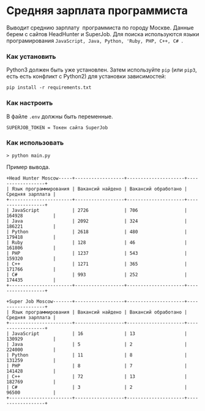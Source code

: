 # Средняя зарплата программиста

Выводит среднию зарплату  программиста по городу Москве. Данные берем с сайтов HeadHunter и SuperJob.
Для поиска используются языки програмирования ```JavaScript, Java, Python, 'Ruby, PHP, C++, C# ```.


### Как установить

Python3 должен быть уже установлен. 
Затем используйте `pip` (или `pip3`, есть есть конфликт с Python2) для установки зависимостей:
```
pip install -r requirements.txt
```

### Как настроить

В файле ```.env``` должны быть переменные.

```
SUPERJOB_TOKEN = Токен сайта SuperJob
```

### Как использовать

```
> python main.py
```

Пример вывода.

```
+Head Hunter Moscow-----+------------------+---------------------+------------------+
| Язык программирования | Вакансий найдено | Вакансий обработано | Средняя зарплата |
+-----------------------+------------------+---------------------+------------------+
| JavaScript            | 2726             | 706                 | 164928           |
| Java                  | 2092             | 324                 | 186221           |
| Python                | 2618             | 480                 | 179418           |
| Ruby                  | 128              | 46                  | 161806           |
| PHP                   | 1237             | 543                 | 159320           |
| C++                   | 1271             | 365                 | 171766           |
| C#                    | 993              | 252                 | 174435           |
+-----------------------+------------------+---------------------+------------------+
```
```
+Super Job Moscow-------+------------------+---------------------+------------------+
| Язык программирования | Вакансий найдено | Вакансий обработано | Средняя зарплата |
+-----------------------+------------------+---------------------+------------------+
| JavaScript            | 16               | 13                  | 130929           |
| Java                  | 5                | 2                   | 224000           |
| Python                | 11               | 8                   | 131259           |
| PHP                   | 8                | 7                   | 141428           |
| C++                   | 72               | 13                  | 182769           |
| C#                    | 3                | 2                   | 96500            |
+-----------------------+------------------+---------------------+------------------+
```
